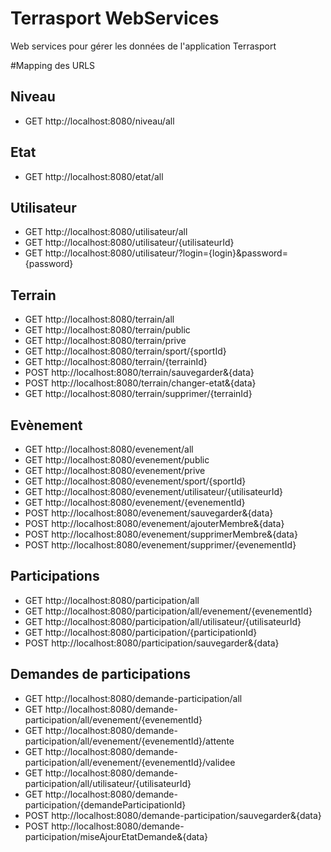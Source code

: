 # Terrasport WebServices

Web services pour gérer les données de l'application Terrasport

#Mapping des URLS 


## Niveau
* GET http://localhost:8080/niveau/all


## Etat
* GET http://localhost:8080/etat/all


## Utilisateur
* GET http://localhost:8080/utilisateur/all
* GET http://localhost:8080/utilisateur/{utilisateurId}
* GET http://localhost:8080/utilisateur/?login={login}&password={password}


## Terrain
* GET http://localhost:8080/terrain/all
* GET http://localhost:8080/terrain/public
* GET http://localhost:8080/terrain/prive
* GET http://localhost:8080/terrain/sport/{sportId}
* GET http://localhost:8080/terrain/{terrainId}
* POST http://localhost:8080/terrain/sauvegarder&{data}
* POST http://localhost:8080/terrain/changer-etat&{data}
* GET http://localhost:8080/terrain/supprimer/{terrainId}


## Evènement
* GET http://localhost:8080/evenement/all
* GET http://localhost:8080/evenement/public
* GET http://localhost:8080/evenement/prive
* GET http://localhost:8080/evenement/sport/{sportId}
* GET http://localhost:8080/evenement/utilisateur/{utilisateurId}
* GET http://localhost:8080/evenement/{evenementId}
* POST http://localhost:8080/evenement/sauvegarder&{data}
* POST http://localhost:8080/evenement/ajouterMembre&{data}
* POST http://localhost:8080/evenement/supprimerMembre&{data}
* POST http://localhost:8080/evenement/supprimer/{evenementId}


## Participations
* GET http://localhost:8080/participation/all
* GET http://localhost:8080/participation/all/evenement/{evenementId}
* GET http://localhost:8080/participation/all/utilisateur/{utilisateurId}
* GET http://localhost:8080/participation/{participationId}
* POST http://localhost:8080/participation/sauvegarder&{data}


## Demandes de participations
* GET http://localhost:8080/demande-participation/all
* GET http://localhost:8080/demande-participation/all/evenement/{evenementId}
* GET http://localhost:8080/demande-participation/all/evenement/{evenementId}/attente
* GET http://localhost:8080/demande-participation/all/evenement/{evenementId}/validee
* GET http://localhost:8080/demande-participation/all/utilisateur/{utilisateurId}
* GET http://localhost:8080/demande-participation/{demandeParticipationId}
* POST http://localhost:8080/demande-participation/sauvegarder&{data}
* POST http://localhost:8080/demande-participation/miseAjourEtatDemande&{data}


